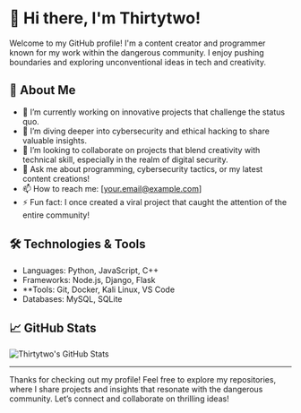 # 👋 Hi there, I'm Thirtytwo!

Welcome to my GitHub profile! I'm a content creator and programmer known for my work within the dangerous community. I enjoy pushing boundaries and exploring unconventional ideas in tech and creativity.

## 🚀 About Me

- 🔭 I’m currently working on innovative projects that challenge the status quo.
- 🌱 I’m diving deeper into cybersecurity and ethical hacking to share valuable insights.
- 👯 I’m looking to collaborate on projects that blend creativity with technical skill, especially in the realm of digital security.
- 💬 Ask me about programming, cybersecurity tactics, or my latest content creations!
- 📫 How to reach me: [your.email@example.com]
- ⚡ Fun fact: I once created a viral project that caught the attention of the entire community!

## 🛠️ Technologies & Tools

- Languages: Python, JavaScript, C++
- Frameworks: Node.js, Django, Flask
- **Tools: Git, Docker, Kali Linux, VS Code
- Databases: MySQL, SQLite

## 📈 GitHub Stats

![Thirtytwo's GitHub Stats](https://github-readme-stats.vercel.app/api?username=Thirtytwo&show_icons=true&theme=radical)

---

Thanks for checking out my profile! Feel free to explore my repositories, where I share projects and insights that resonate with the dangerous community. Let’s connect and collaborate on thrilling ideas!
